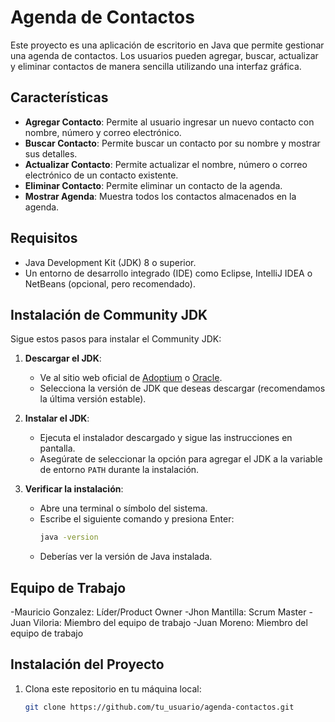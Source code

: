 # Agenda de Contactos

Este proyecto es una aplicación de escritorio en Java que permite gestionar una agenda de contactos. Los usuarios pueden agregar, buscar, actualizar y eliminar contactos de manera sencilla utilizando una interfaz gráfica.

## Características

- **Agregar Contacto**: Permite al usuario ingresar un nuevo contacto con nombre, número y correo electrónico.
- **Buscar Contacto**: Permite buscar un contacto por su nombre y mostrar sus detalles.
- **Actualizar Contacto**: Permite actualizar el nombre, número o correo electrónico de un contacto existente.
- **Eliminar Contacto**: Permite eliminar un contacto de la agenda.
- **Mostrar Agenda**: Muestra todos los contactos almacenados en la agenda.

## Requisitos

- Java Development Kit (JDK) 8 o superior.
- Un entorno de desarrollo integrado (IDE) como Eclipse, IntelliJ IDEA o NetBeans (opcional, pero recomendado).

## Instalación de Community JDK

Sigue estos pasos para instalar el Community JDK:

1. **Descargar el JDK**:
   - Ve al sitio web oficial de [Adoptium](https://adoptium.net/) o [Oracle](https://www.oracle.com/java/technologies/javase-jdk11-downloads.html).
   - Selecciona la versión de JDK que deseas descargar (recomendamos la última versión estable).

2. **Instalar el JDK**:
   - Ejecuta el instalador descargado y sigue las instrucciones en pantalla.
   - Asegúrate de seleccionar la opción para agregar el JDK a la variable de entorno `PATH` durante la instalación.

3. **Verificar la instalación**:
   - Abre una terminal o símbolo del sistema.
   - Escribe el siguiente comando y presiona Enter:
     ```bash
     java -version
     ```
   - Deberías ver la versión de Java instalada.
     
## Equipo de Trabajo

   -Mauricio Gonzalez: Líder/Product Owner
   -Jhon Mantilla: Scrum Master
   -Juan Viloria: Miembro del equipo de trabajo
   -Juan Moreno: Miembro del equipo de trabajo

## Instalación del Proyecto

1. Clona este repositorio en tu máquina local:
   ```bash
   git clone https://github.com/tu_usuario/agenda-contactos.git
